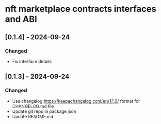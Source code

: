# nft marketplace contracts interfaces and ABI

## [0.1.4] - 2024-09-24

### Changed

- Fix interface details

## [0.1.3] - 2024-09-24

### Changed

- Use changelog https://keepachangelog.com/en/1.1.0/ format for CHANGELOG.md file
- Update git repo in package.json
- Update README.md
